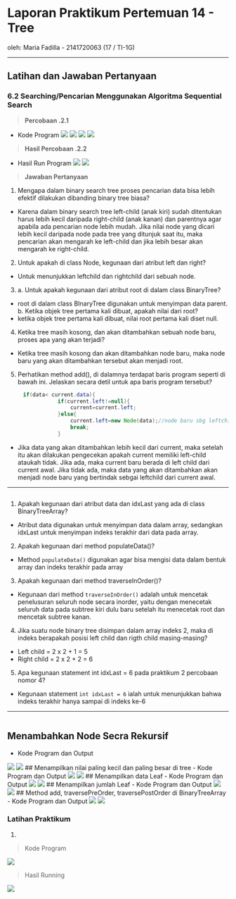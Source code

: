 # Laporan Praktikum Pertemuan 14 - Tree
oleh: Maria Fadilla - 2141720063 (17 / TI-1G)

---
## Latihan dan Jawaban Pertanyaan

### **6.2 Searching/Pencarian Menggunakan Algoritma Sequential Search**
> **Percobaan .2.1**
- Kode Program
    <img src = "image_1.png">
    <img src = "image_2.png">
    <img src = "image_3.png">
    <img src = "image_4.png">

> **Hasil Percobaan .2.2**
- Hasil Run Program
    <img src = "image_run1.png">
    <img src = "image_run2.png">

> **Jawaban Pertanyaan**
1. Mengapa dalam binary search tree proses pencarian data bisa lebih efektif dilakukan dibanding binary tree biasa?
- Karena dalam binary search tree left-child (anak kiri) sudah ditentukan harus lebih kecil daripada right-child (anak kanan) dan parentnya agar apabila ada pencarian node lebih mudah. Jika nilai node yang dicari lebih kecil daripada node pada tree yang ditunjuk saat itu, maka pencarian akan mengarah ke left-child dan jika lebih besar akan mengarah ke right-child.

2. Untuk apakah di class Node, kegunaan dari atribut left dan right?
- Untuk menunjukkan leftchild dan rightchild dari sebuah node.

3. a. Untuk apakah kegunaan dari atribut root di dalam class BinaryTree?
- root di dalam class BInaryTree digunakan untuk menyimpan data parent.
b. Ketika objek tree pertama kali dibuat, apakah nilai dari root?
- ketika objek tree pertama kali dibuat, nilai root pertama kali diset null.

4. Ketika tree masih kosong, dan akan ditambahkan sebuah node baru, proses apa yang akan terjadi?
- Ketika tree masih kosong dan akan ditambahkan node baru, maka node baru yang akan ditambahkan tersebut akan menjadi root.

5. Perhatikan method add(), di dalamnya terdapat baris program seperti di bawah ini. Jelaskan secara detil untuk apa baris program tersebut?
```java
     if(data< current.data){
                if(current.left!=null){
                    current=current.left;
                }else{
                    current.left=new Node(data);//node baru sbg leftchild root
                    break;
                }
```
- Jika data yang akan ditambahkan lebih kecil dari current, maka setelah itu akan dilakukan pengecekan apakah current memiliki left-child ataukah tidak. Jika ada, maka current baru berada di left child dari current awal. Jika tidak ada, maka data yang akan ditambahkan akan menjadi node baru yang bertindak sebgai leftchild dari current awal.

-----------------
```
```
1. Apakah kegunaan dari atribut data dan idxLast yang ada di class BinaryTreeArray?
- Atribut data digunakan untuk menyimpan data dalam array, sedangkan idxLast untuk menyimpan indeks terakhir dari data pada array.

2. Apakah kegunaan dari method populateData()?
- Method `populateData()` digunakan agar bisa mengisi data dalam bentuk array dan indeks terakhir pada array

3. Apakah kegunaan dari method traverseInOrder()?
-  Kegunaan dari method `traverseInOrder()` adalah untuk mencetak penelusuran seluruh node secara inorder, yaitu dengan menecetak seluruh data pada subtree kiri dulu baru setelah itu menecetak root dan mencetak subtree kanan.

4. Jika suatu node binary tree disimpan dalam array indeks 2, maka di indeks berapakah posisi left child dan rigth child masing-masing?
- Left child = 2 x 2 + 1 = 5 
- Right child = 2 x 2 + 2 = 6

5. Apa kegunaan statement int idxLast = 6 pada praktikum 2 percobaan nomor 4? 
- Kegunaan statement `int idxLast = 6` ialah untuk menunjukkan bahwa indeks terakhir hanya sampai di indeks ke-6

-------
```
```
## Menambahkan Node Secra Rekursif
- Kode Program dan Output
<img src = "imagea_1.png">
<img src = "imagea_run1.png">
## Menampilkan nilai paling kecil dan paling besar di tree
- Kode Program dan Output
<img src = "imageb_2.png">
<img src = "imageb_run2.png">
## Menampilkan data Leaf
- Kode Program dan Output
<img src = "imagec_3.png">
<img src = "imagec_run3.png">
## Menampilkan jumlah Leaf
- Kode Program dan Output
<img src = "imaged_4.png">
<img src = "imaged_run4.png">
## Method add, traversePreOrder, traversePostOrder di BinaryTreeArray
- Kode Program dan Output
<img src = "imagee_5.png">
<img src = "imagee_run5.png">

### **Latihan Praktikum**
1.
> Kode Program

<img src = "imageprak_.png">

> Hasil Running

<img src = "imageprak_run.png">

